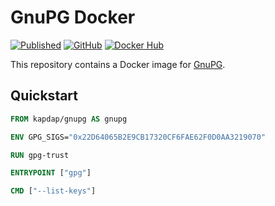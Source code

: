 # GnuPG Docker

[![Published](https://github.com/kapdap/docker-gnupg/actions/workflows/publish.yaml/badge.svg)](https://github.com/kapdap/docker-gnupg/actions/workflows/publish.yaml)
[![GitHub](https://img.shields.io/badge/GitHub-grey)](https://github.com/kapdap/docker-gnupg)
[![Docker Hub](https://img.shields.io/badge/Docker_Hub-blue)](https://hub.docker.com/r/kapdap/gnupg)

This repository contains a Docker image for [GnuPG](https://www.gnupg.org/).

## Quickstart

```dockerfile
FROM kapdap/gnupg AS gnupg

ENV GPG_SIGS="0x22D64065B2E9CB17320CF6FAE62F0D0AA3219070"

RUN gpg-trust

ENTRYPOINT ["gpg"]

CMD ["--list-keys"]
```